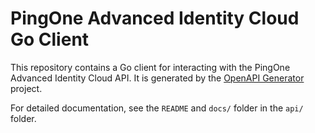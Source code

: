 # PingOne Advanced Identity Cloud Go Client

This repository contains a Go client for interacting with the PingOne Advanced Identity Cloud API. It is generated by the [OpenAPI Generator](https://openapi-generator.tech) project.

For detailed documentation, see the `README` and `docs/` folder in the `api/` folder.